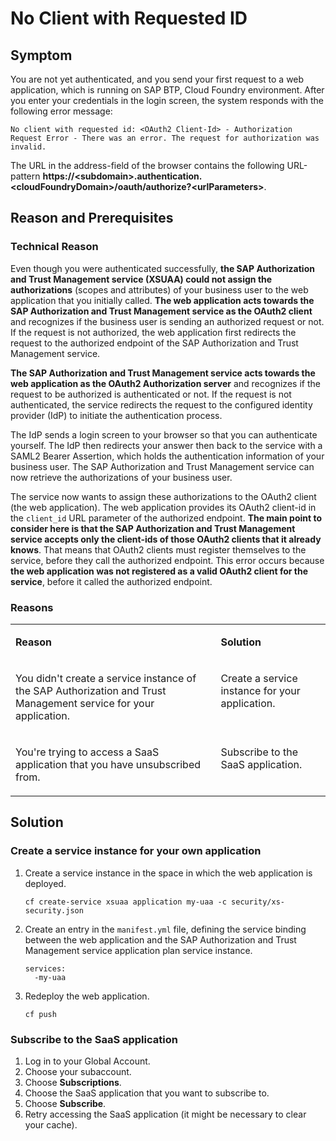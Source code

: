 <!-- loiof810031a67b04cb3988de9d651bb0c2e -->

# No Client with Requested ID



## Symptom

You are not yet authenticated, and you send your first request to a web application, which is running on SAP BTP, Cloud Foundry environment. After you enter your credentials in the login screen, the system responds with the following error message:

```
No client with requested id: <OAuth2 Client-Id> - Authorization Request Error - There was an error. The request for authorization was invalid.
```

The URL in the address-field of the browser contains the following URL-pattern **https://<subdomain\>.authentication.<cloudFoundryDomain\>/oauth/authorize?<urlParameters\>**.



## Reason and Prerequisites



### Technical Reason

Even though you were authenticated successfully, **the SAP Authorization and Trust Management service \(XSUAA\) could not assign the authorizations** \(scopes and attributes\) of your business user to the web application that you initially called. **The web application acts towards the SAP Authorization and Trust Management service as the OAuth2 client** and recognizes if the business user is sending an authorized request or not. If the request is not authorized, the web application first redirects the request to the authorized endpoint of the SAP Authorization and Trust Management service.

**The SAP Authorization and Trust Management service acts towards the web application as the OAuth2 Authorization server** and recognizes if the request to be authorized is authenticated or not. If the request is not authenticated, the service redirects the request to the configured identity provider \(IdP\) to initiate the authentication process.

The IdP sends a login screen to your browser so that you can authenticate yourself. The IdP then redirects your answer then back to the service with a SAML2 Bearer Assertion, which holds the authentication information of your business user. The SAP Authorization and Trust Management service can now retrieve the authorizations of your business user.

The service now wants to assign these authorizations to the OAuth2 client \(the web application\). The web application provides its OAuth2 client-id in the `client_id` URL parameter of the authorized endpoint. **The main point to consider here is that the SAP Authorization and Trust Management service accepts only the client-ids of those OAuth2 clients that it already knows**. That means that OAuth2 clients must register themselves to the service, before they call the authorized endpoint. This error occurs because **the web application was not registered as a valid OAuth2 client for the service**, before it called the authorized endpoint.



### Reasons


<table>
<tr>
<td valign="top">

**Reason**

</td>
<td valign="top">

**Solution**

</td>
</tr>
<tr>
<td valign="top">

You didn't create a service instance of the SAP Authorization and Trust Management service for your application.

</td>
<td valign="top">

Create a service instance for your application.

</td>
</tr>
<tr>
<td valign="top">

You're trying to access a SaaS application that you have unsubscribed from.

</td>
<td valign="top">

Subscribe to the SaaS application.

</td>
</tr>
</table>



## Solution



### Create a service instance for your own application

1.  Create a service instance in the space in which the web application is deployed.

    ```
    cf create-service xsuaa application my-uaa -c security/xs-security.json
    ```

2.  Create an entry in the `manifest.yml` file, defining the service binding between the web application and the SAP Authorization and Trust Management service application plan service instance.

    ```
    services:
      -my-uaa
    ```

3.  Redeploy the web application.

    ```
    cf push
    ```




### Subscribe to the SaaS application

1.  Log in to your Global Account.
2.  Choose your subaccount.
3.  Choose **Subscriptions**.
4.  Choose the SaaS application that you want to subscribe to.
5.  Choose **Subscribe**.
6.  Retry accessing the SaaS application \(it might be necessary to clear your cache\).

